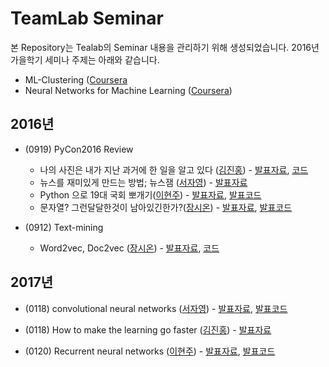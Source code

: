 # TeamLab Seminar
본 Repository는 Tealab의 Seminar 내용을 관리하기 위해 생성되었습니다.
2016년 가을학기 세미나 주제는 아래와 같습니다.
- ML-Clustering ([Coursera](https://www.coursera.org/learn/ml-clustering-and-retrieval)
- Neural Networks for Machine Learning ([Coursera](https://www.coursera.org/learn/neural-networks))

## 2016년
- (0919) PyCon2016 Review 
    - 나의 사진은 내가 지난 과거에 한 일을 알고 있다 ([김진홍](https://github.com/jinongkim)) - [발표자료](http://www.slideshare.net/ssuser2fe594/ss-64974166), [코드](https://github.com/goodvc78/vietnam-trip-picture-analysis)
    - 뉴스를 재미있게 만드는 방법; 뉴스잼 ([서자영](https://github.com/jayoungseo?tab=overview&from=2016-08-01&to=2016-08-31&utf8=%E2%9C%93)) - [발표자료](http://www.slideshare.net/koorukuroo/20160813-pycon2016apac)
    - Python 으로 19대 국회 뽀개기([이현주](https://github.com/hyoenju/)) - [발표자료](https://drive.google.com/file/d/0B3fYB8pggN7LZXdkR3MtaGNQdEU/view?usp=sharing), [발표코드](https://github.com/midnightradio/pycon-apac-2016)
    - 문자열? 그런달달한것이 남아있긴한가?([장시온](https://github.com/janguck/)) - [발표자료](https://github.com/janguck/Sweet_String/blob/master/document/sweetsweet.pdf), [발표코드](https://github.com/janguck/Sweet_String/blob/master/code/example_code_0919.ipynb)

- (0912) Text-mining 
    - Word2vec, Doc2vec ([장시온](https://github.com/janguck/)) - [발표자료](https://github.com/janguck/doc2vec/blob/master/ppt/Text-mining.pptx), [코드](https://github.com/janguck/doc2vec/tree/master/code)

## 2017년
- (0118) convolutional neural networks ([서자영](https://github.com/jayoungseo)) - [발표자료](https://www.slideshare.net/secret/4SNJOfBK7I7AuO), [발표코드](https://github.com/jayoungseo/seminar/blob/master/code/2017/0118/cnn_mnist.ipynb)

- (0118) How to make the learning go faster ([김진홍](https://github.com/jinongkim)) - [발표자료](https://docs.com/user499853/7484c130-7925-4473-ba84-86a7e317e8a7/neuralnet-week6)

- (0120) Recurrent neural networks ([이현주](https://github.com/hyoenju/)) - [발표자료](https://www.slideshare.net/secret/oHWi95QYKsMuvH), [발표코드](https://github.com/hyoenju/seminar/blob/master/code/2017/0120/RNN_Basic.ipynb) 
